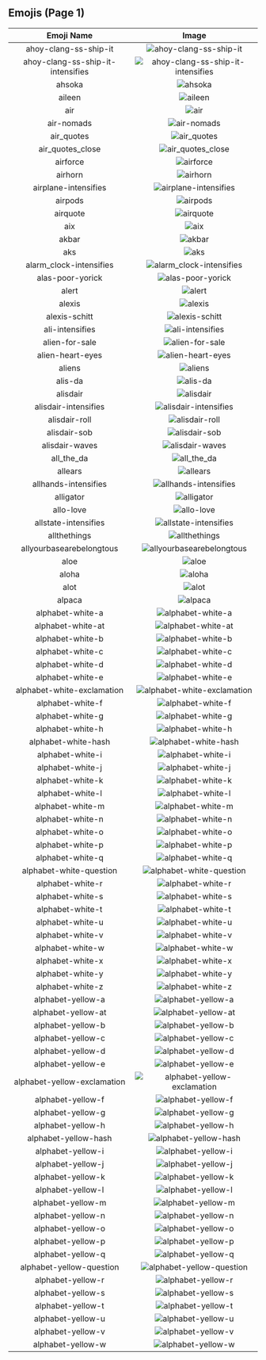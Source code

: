 
  ## Emojis (Page 1)
  |Emoji Name|Image|
  | :-: | :-: |
  |ahoy-clang-ss-ship-it| ![ahoy-clang-ss-ship-it](/output/ahoy-clang-ss-ship-it.png)|
  |ahoy-clang-ss-ship-it-intensifies| ![ahoy-clang-ss-ship-it-intensifies](/output/ahoy-clang-ss-ship-it-intensifies.gif)|
  |ahsoka| ![ahsoka](/output/ahsoka.png)|
  |aileen| ![aileen](/output/aileen.png)|
  |air| ![air](/output/air.png)|
  |air-nomads| ![air-nomads](/output/air-nomads)|
  |air_quotes| ![air_quotes](/output/air_quotes.gif)|
  |air_quotes_close| ![air_quotes_close](/output/air_quotes_close.gif)|
  |airforce| ![airforce](/output/airforce.png)|
  |airhorn| ![airhorn](/output/airhorn.png)|
  |airplane-intensifies| ![airplane-intensifies](/output/airplane-intensifies.gif)|
  |airpods| ![airpods](/output/airpods.png)|
  |airquote| ![airquote](/output/airquote.gif)|
  |aix| ![aix](/output/aix.jpg)|
  |akbar| ![akbar](/output/akbar.jpg)|
  |aks| ![aks](/output/aks.png)|
  |alarm_clock-intensifies| ![alarm_clock-intensifies](/output/alarm_clock-intensifies.gif)|
  |alas-poor-yorick| ![alas-poor-yorick](/output/alas-poor-yorick)|
  |alert| ![alert](/output/alert.gif)|
  |alexis| ![alexis](/output/alexis.jpg)|
  |alexis-schitt| ![alexis-schitt](/output/alexis-schitt.png)|
  |ali-intensifies| ![ali-intensifies](/output/ali-intensifies.gif)|
  |alien-for-sale| ![alien-for-sale](/output/alien-for-sale.png)|
  |alien-heart-eyes| ![alien-heart-eyes](/output/alien-heart-eyes.png)|
  |aliens| ![aliens](/output/aliens.png)|
  |alis-da| ![alis-da](/output/alis-da.png)|
  |alisdair| ![alisdair](/output/alisdair.png)|
  |alisdair-intensifies| ![alisdair-intensifies](/output/alisdair-intensifies.gif)|
  |alisdair-roll| ![alisdair-roll](/output/alisdair-roll.gif)|
  |alisdair-sob| ![alisdair-sob](/output/alisdair-sob.png)|
  |alisdair-waves| ![alisdair-waves](/output/alisdair-waves.gif)|
  |all_the_da| ![all_the_da](/output/all_the_da.png)|
  |allears| ![allears](/output/allears.gif)|
  |allhands-intensifies| ![allhands-intensifies](/output/allhands-intensifies.gif)|
  |alligator| ![alligator](/output/alligator)|
  |allo-love| ![allo-love](/output/allo-love.gif)|
  |allstate-intensifies| ![allstate-intensifies](/output/allstate-intensifies.gif)|
  |allthethings| ![allthethings](/output/allthethings.png)|
  |allyourbasearebelongtous| ![allyourbasearebelongtous](/output/allyourbasearebelongtous.gif)|
  |aloe| ![aloe](/output/aloe.png)|
  |aloha| ![aloha](/output/aloha)|
  |alot| ![alot](/output/alot.png)|
  |alpaca| ![alpaca](/output/alpaca.png)|
  |alphabet-white-a| ![alphabet-white-a](/output/alphabet-white-a.png)|
  |alphabet-white-at| ![alphabet-white-at](/output/alphabet-white-at.png)|
  |alphabet-white-b| ![alphabet-white-b](/output/alphabet-white-b.png)|
  |alphabet-white-c| ![alphabet-white-c](/output/alphabet-white-c.png)|
  |alphabet-white-d| ![alphabet-white-d](/output/alphabet-white-d.png)|
  |alphabet-white-e| ![alphabet-white-e](/output/alphabet-white-e.png)|
  |alphabet-white-exclamation| ![alphabet-white-exclamation](/output/alphabet-white-exclamation.png)|
  |alphabet-white-f| ![alphabet-white-f](/output/alphabet-white-f.png)|
  |alphabet-white-g| ![alphabet-white-g](/output/alphabet-white-g.png)|
  |alphabet-white-h| ![alphabet-white-h](/output/alphabet-white-h.png)|
  |alphabet-white-hash| ![alphabet-white-hash](/output/alphabet-white-hash.png)|
  |alphabet-white-i| ![alphabet-white-i](/output/alphabet-white-i.png)|
  |alphabet-white-j| ![alphabet-white-j](/output/alphabet-white-j.png)|
  |alphabet-white-k| ![alphabet-white-k](/output/alphabet-white-k.png)|
  |alphabet-white-l| ![alphabet-white-l](/output/alphabet-white-l.png)|
  |alphabet-white-m| ![alphabet-white-m](/output/alphabet-white-m.png)|
  |alphabet-white-n| ![alphabet-white-n](/output/alphabet-white-n.png)|
  |alphabet-white-o| ![alphabet-white-o](/output/alphabet-white-o.png)|
  |alphabet-white-p| ![alphabet-white-p](/output/alphabet-white-p.png)|
  |alphabet-white-q| ![alphabet-white-q](/output/alphabet-white-q.png)|
  |alphabet-white-question| ![alphabet-white-question](/output/alphabet-white-question.png)|
  |alphabet-white-r| ![alphabet-white-r](/output/alphabet-white-r.png)|
  |alphabet-white-s| ![alphabet-white-s](/output/alphabet-white-s.png)|
  |alphabet-white-t| ![alphabet-white-t](/output/alphabet-white-t.png)|
  |alphabet-white-u| ![alphabet-white-u](/output/alphabet-white-u.png)|
  |alphabet-white-v| ![alphabet-white-v](/output/alphabet-white-v.png)|
  |alphabet-white-w| ![alphabet-white-w](/output/alphabet-white-w.png)|
  |alphabet-white-x| ![alphabet-white-x](/output/alphabet-white-x.png)|
  |alphabet-white-y| ![alphabet-white-y](/output/alphabet-white-y.png)|
  |alphabet-white-z| ![alphabet-white-z](/output/alphabet-white-z.png)|
  |alphabet-yellow-a| ![alphabet-yellow-a](/output/alphabet-yellow-a.png)|
  |alphabet-yellow-at| ![alphabet-yellow-at](/output/alphabet-yellow-at.png)|
  |alphabet-yellow-b| ![alphabet-yellow-b](/output/alphabet-yellow-b.png)|
  |alphabet-yellow-c| ![alphabet-yellow-c](/output/alphabet-yellow-c.png)|
  |alphabet-yellow-d| ![alphabet-yellow-d](/output/alphabet-yellow-d.png)|
  |alphabet-yellow-e| ![alphabet-yellow-e](/output/alphabet-yellow-e.png)|
  |alphabet-yellow-exclamation| ![alphabet-yellow-exclamation](/output/alphabet-yellow-exclamation.png)|
  |alphabet-yellow-f| ![alphabet-yellow-f](/output/alphabet-yellow-f.png)|
  |alphabet-yellow-g| ![alphabet-yellow-g](/output/alphabet-yellow-g.png)|
  |alphabet-yellow-h| ![alphabet-yellow-h](/output/alphabet-yellow-h.png)|
  |alphabet-yellow-hash| ![alphabet-yellow-hash](/output/alphabet-yellow-hash.png)|
  |alphabet-yellow-i| ![alphabet-yellow-i](/output/alphabet-yellow-i.png)|
  |alphabet-yellow-j| ![alphabet-yellow-j](/output/alphabet-yellow-j.png)|
  |alphabet-yellow-k| ![alphabet-yellow-k](/output/alphabet-yellow-k.png)|
  |alphabet-yellow-l| ![alphabet-yellow-l](/output/alphabet-yellow-l.png)|
  |alphabet-yellow-m| ![alphabet-yellow-m](/output/alphabet-yellow-m.png)|
  |alphabet-yellow-n| ![alphabet-yellow-n](/output/alphabet-yellow-n.png)|
  |alphabet-yellow-o| ![alphabet-yellow-o](/output/alphabet-yellow-o.png)|
  |alphabet-yellow-p| ![alphabet-yellow-p](/output/alphabet-yellow-p.png)|
  |alphabet-yellow-q| ![alphabet-yellow-q](/output/alphabet-yellow-q.png)|
  |alphabet-yellow-question| ![alphabet-yellow-question](/output/alphabet-yellow-question.png)|
  |alphabet-yellow-r| ![alphabet-yellow-r](/output/alphabet-yellow-r.png)|
  |alphabet-yellow-s| ![alphabet-yellow-s](/output/alphabet-yellow-s.png)|
  |alphabet-yellow-t| ![alphabet-yellow-t](/output/alphabet-yellow-t.png)|
  |alphabet-yellow-u| ![alphabet-yellow-u](/output/alphabet-yellow-u.png)|
  |alphabet-yellow-v| ![alphabet-yellow-v](/output/alphabet-yellow-v.png)|
  |alphabet-yellow-w| ![alphabet-yellow-w](/output/alphabet-yellow-w.png)|
  